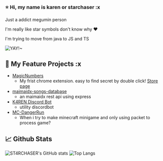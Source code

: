 ### ⭐ Hi, my name is karen or starchaser :x

Just a addict megumin person

I'm really like star symbols don't know why ❤️

I'm trying to move from java to JS and TS

<img src="https://i.imgur.com/VU3YT6w.webp" alt="YAY!~" />

## 🔦 My Feature Projects :x
- [MagicNumbers](https://github.com/ST4RCHASER/MagicNumbers)
  - My frist chrome extension. easy to find secret by double click! [Store page](https://chrome.google.com/webstore/detail/magicnumbers/eachmpbcaoeffcmbeokmafkgdaffedpi)
- [maimaidx-songs-database](https://github.com/ST4RCHASER/maimaidx-songs-database) 
  - an maimaidx rest api using express
- [K4REN Discord Bot](http://karen.starchaser.me/)
  - utility discordbot
- [MC-DangerRun](https://github.com/ST4RCHASER/DangerRun)
  - When i try to make minecraft minigame and only using packet to process game?

## 📈 Github Stats
![ST4RCHASER's GitHub stats](https://github-readme-stats.vercel.app/api?username=ST4RCHASER&show_icons=true&title_color=b19cd9&icon_color=b19cd9&border_color=0D1117&text_color=b19cd9&bg_color=0D1117)
![Top Langs](https://github-readme-stats.vercel.app/api/top-langs/?username=anuraghazra&layout=compact&title_color=b19cd9&icon_color=b19cd9&border_color=0D1117&text_color=b19cd9&bg_color=0D1117)
<!--
**ST4RCHASER/ST4RCHASER** is a ✨ _special_ ✨ repository because its `README.md` (this file) appears on your GitHub profile.

Here are some ideas to get you started:

- 🔭 I’m currently working on ...
- 🌱 I’m currently learning ...
- 👯 I’m looking to collaborate on ...
- 🤔 I’m looking for help with ...
- 💬 Ask me about ...
- 📫 How to reach me: ...
- 😄 Pronouns: ...
- ⚡ Fun fact: ...
-->
